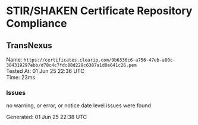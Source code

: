 # STIR/SHAKEN Certificate Repository Compliance

## TransNexus

Name: `https://certificates.clearip.com/9b6336c6-a756-47eb-a80c-384319297ebb/d78c4c7fdc88d229c6387a1d0e641c26.pem`\
Tested At: 01 Jun 25 22:36 UTC\
Time: 23ms

### Issues

no warning, or error, or notice date level issues were found

Generated: 01 Jun 25 22:38 UTC